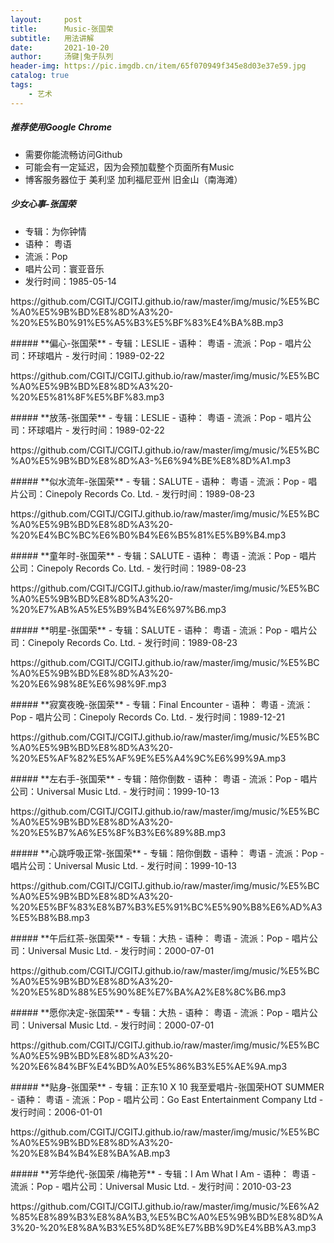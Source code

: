 ```yaml
---
layout:     post
title:      Music-张国荣
subtitle:   用法讲解
date:       2021-10-20
author:     汤键|兔子队列
header-img: https://pic.imgdb.cn/item/65f070949f345e8d03e37e59.jpg
catalog: true
tags:
    - 艺术
---
```


##### **推荐使用Google Chrome**
- 需要你能流畅访问Github
- 可能会有一定延迟，因为会预加载整个页面所有Music
- 博客服务器位于 美利坚 加利福尼亚州 旧金山（南海滩）

##### **少女心事-张国荣**
- 专辑：为你钟情
- 语种： 粤语
- 流派：Pop
- 唱片公司：寰亚音乐
- 发行时间：1985-05-14
<p>https://github.com/CGITJ/CGITJ.github.io/raw/master/img/music/%E5%BC%A0%E5%9B%BD%E8%8D%A3%20-%20%E5%B0%91%E5%A5%B3%E5%BF%83%E4%BA%8B.mp3</p>
##### **偏心-张国荣**
- 专辑：LESLIE
- 语种： 粤语
- 流派：Pop
- 唱片公司：环球唱片
- 发行时间：1989-02-22
<p>https://github.com/CGITJ/CGITJ.github.io/raw/master/img/music/%E5%BC%A0%E5%9B%BD%E8%8D%A3%20-%20%E5%81%8F%E5%BF%83.mp3</p>
##### **放荡-张国荣**
- 专辑：LESLIE
- 语种： 粤语
- 流派：Pop
- 唱片公司：环球唱片
- 发行时间：1989-02-22
<p>https://github.com/CGITJ/CGITJ.github.io/raw/master/img/music/%E5%BC%A0%E5%9B%BD%E8%8D%A3-%E6%94%BE%E8%8D%A1.mp3</p>
##### **似水流年-张国荣**
- 专辑：SALUTE
- 语种： 粤语
- 流派：Pop
- 唱片公司：Cinepoly Records Co. Ltd.
- 发行时间：1989-08-23
<p>https://github.com/CGITJ/CGITJ.github.io/raw/master/img/music/%E5%BC%A0%E5%9B%BD%E8%8D%A3%20-%20%E4%BC%BC%E6%B0%B4%E6%B5%81%E5%B9%B4.mp3</p>
##### **童年时-张国荣**
- 专辑：SALUTE
- 语种： 粤语
- 流派：Pop
- 唱片公司：Cinepoly Records Co. Ltd.
- 发行时间：1989-08-23
<p>https://github.com/CGITJ/CGITJ.github.io/raw/master/img/music/%E5%BC%A0%E5%9B%BD%E8%8D%A3%20-%20%E7%AB%A5%E5%B9%B4%E6%97%B6.mp3</p>
##### **明星-张国荣**
- 专辑：SALUTE
- 语种： 粤语
- 流派：Pop
- 唱片公司：Cinepoly Records Co. Ltd.
- 发行时间：1989-08-23
<p>https://github.com/CGITJ/CGITJ.github.io/raw/master/img/music/%E5%BC%A0%E5%9B%BD%E8%8D%A3%20-%20%E6%98%8E%E6%98%9F.mp3</p>
##### **寂寞夜晚-张国荣**
- 专辑：Final Encounter
- 语种： 粤语
- 流派：Pop
- 唱片公司：Cinepoly Records Co. Ltd.
- 发行时间：1989-12-21
<p>https://github.com/CGITJ/CGITJ.github.io/raw/master/img/music/%E5%BC%A0%E5%9B%BD%E8%8D%A3%20-%20%E5%AF%82%E5%AF%9E%E5%A4%9C%E6%99%9A.mp3</p>
##### **左右手-张国荣**
- 专辑：陪你倒数
- 语种： 粤语
- 流派：Pop
- 唱片公司：Universal Music Ltd.
- 发行时间：1999-10-13
<p>https://github.com/CGITJ/CGITJ.github.io/raw/master/img/music/%E5%BC%A0%E5%9B%BD%E8%8D%A3%20-%20%E5%B7%A6%E5%8F%B3%E6%89%8B.mp3</p>
##### **心跳呼吸正常-张国荣**
- 专辑：陪你倒数
- 语种： 粤语
- 流派：Pop
- 唱片公司：Universal Music Ltd.
- 发行时间：1999-10-13
<p>https://github.com/CGITJ/CGITJ.github.io/raw/master/img/music/%E5%BC%A0%E5%9B%BD%E8%8D%A3%20-%20%E5%BF%83%E8%B7%B3%E5%91%BC%E5%90%B8%E6%AD%A3%E5%B8%B8.mp3</p>
##### **午后红茶-张国荣**
- 专辑：大热
- 语种： 粤语
- 流派：Pop
- 唱片公司：Universal Music Ltd.
- 发行时间：2000-07-01
<p>https://github.com/CGITJ/CGITJ.github.io/raw/master/img/music/%E5%BC%A0%E5%9B%BD%E8%8D%A3%20-%20%E5%8D%88%E5%90%8E%E7%BA%A2%E8%8C%B6.mp3</p>
##### **愿你决定-张国荣**
- 专辑：大热
- 语种： 粤语
- 流派：Pop
- 唱片公司：Universal Music Ltd.
- 发行时间：2000-07-01
<p>https://github.com/CGITJ/CGITJ.github.io/raw/master/img/music/%E5%BC%A0%E5%9B%BD%E8%8D%A3%20-%20%E6%84%BF%E4%BD%A0%E5%86%B3%E5%AE%9A.mp3</p>
##### **贴身-张国荣**
- 专辑：正东10 X 10 我至爱唱片-张国荣HOT SUMMER
- 语种： 粤语
- 流派：Pop
- 唱片公司：Go East Entertainment Company Ltd
- 发行时间：2006-01-01
<p>https://github.com/CGITJ/CGITJ.github.io/raw/master/img/music/%E5%BC%A0%E5%9B%BD%E8%8D%A3%20-%20%E8%B4%B4%E8%BA%AB.mp3</p>
##### **芳华绝代-张国荣 /梅艳芳**
- 专辑：I Am What I Am
- 语种： 粤语
- 流派：Pop
- 唱片公司：Universal Music Ltd.
- 发行时间：2010-03-23
<p>https://github.com/CGITJ/CGITJ.github.io/raw/master/img/music/%E6%A2%85%E8%89%B3%E8%8A%B3,%E5%BC%A0%E5%9B%BD%E8%8D%A3%20-%20%E8%8A%B3%E5%8D%8E%E7%BB%9D%E4%BB%A3.mp3</p>
